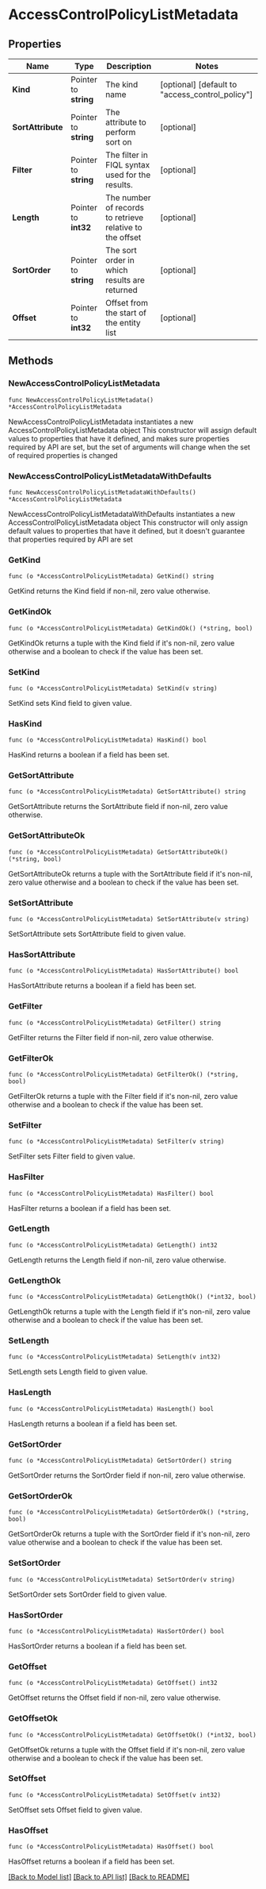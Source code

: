 # AccessControlPolicyListMetadata

## Properties

Name | Type | Description | Notes
------------ | ------------- | ------------- | -------------
**Kind** | Pointer to **string** | The kind name | [optional] [default to "access_control_policy"]
**SortAttribute** | Pointer to **string** | The attribute to perform sort on | [optional] 
**Filter** | Pointer to **string** | The filter in FIQL syntax used for the results. | [optional] 
**Length** | Pointer to **int32** | The number of records to retrieve relative to the offset | [optional] 
**SortOrder** | Pointer to **string** | The sort order in which results are returned | [optional] 
**Offset** | Pointer to **int32** | Offset from the start of the entity list | [optional] 

## Methods

### NewAccessControlPolicyListMetadata

`func NewAccessControlPolicyListMetadata() *AccessControlPolicyListMetadata`

NewAccessControlPolicyListMetadata instantiates a new AccessControlPolicyListMetadata object
This constructor will assign default values to properties that have it defined,
and makes sure properties required by API are set, but the set of arguments
will change when the set of required properties is changed

### NewAccessControlPolicyListMetadataWithDefaults

`func NewAccessControlPolicyListMetadataWithDefaults() *AccessControlPolicyListMetadata`

NewAccessControlPolicyListMetadataWithDefaults instantiates a new AccessControlPolicyListMetadata object
This constructor will only assign default values to properties that have it defined,
but it doesn't guarantee that properties required by API are set

### GetKind

`func (o *AccessControlPolicyListMetadata) GetKind() string`

GetKind returns the Kind field if non-nil, zero value otherwise.

### GetKindOk

`func (o *AccessControlPolicyListMetadata) GetKindOk() (*string, bool)`

GetKindOk returns a tuple with the Kind field if it's non-nil, zero value otherwise
and a boolean to check if the value has been set.

### SetKind

`func (o *AccessControlPolicyListMetadata) SetKind(v string)`

SetKind sets Kind field to given value.

### HasKind

`func (o *AccessControlPolicyListMetadata) HasKind() bool`

HasKind returns a boolean if a field has been set.

### GetSortAttribute

`func (o *AccessControlPolicyListMetadata) GetSortAttribute() string`

GetSortAttribute returns the SortAttribute field if non-nil, zero value otherwise.

### GetSortAttributeOk

`func (o *AccessControlPolicyListMetadata) GetSortAttributeOk() (*string, bool)`

GetSortAttributeOk returns a tuple with the SortAttribute field if it's non-nil, zero value otherwise
and a boolean to check if the value has been set.

### SetSortAttribute

`func (o *AccessControlPolicyListMetadata) SetSortAttribute(v string)`

SetSortAttribute sets SortAttribute field to given value.

### HasSortAttribute

`func (o *AccessControlPolicyListMetadata) HasSortAttribute() bool`

HasSortAttribute returns a boolean if a field has been set.

### GetFilter

`func (o *AccessControlPolicyListMetadata) GetFilter() string`

GetFilter returns the Filter field if non-nil, zero value otherwise.

### GetFilterOk

`func (o *AccessControlPolicyListMetadata) GetFilterOk() (*string, bool)`

GetFilterOk returns a tuple with the Filter field if it's non-nil, zero value otherwise
and a boolean to check if the value has been set.

### SetFilter

`func (o *AccessControlPolicyListMetadata) SetFilter(v string)`

SetFilter sets Filter field to given value.

### HasFilter

`func (o *AccessControlPolicyListMetadata) HasFilter() bool`

HasFilter returns a boolean if a field has been set.

### GetLength

`func (o *AccessControlPolicyListMetadata) GetLength() int32`

GetLength returns the Length field if non-nil, zero value otherwise.

### GetLengthOk

`func (o *AccessControlPolicyListMetadata) GetLengthOk() (*int32, bool)`

GetLengthOk returns a tuple with the Length field if it's non-nil, zero value otherwise
and a boolean to check if the value has been set.

### SetLength

`func (o *AccessControlPolicyListMetadata) SetLength(v int32)`

SetLength sets Length field to given value.

### HasLength

`func (o *AccessControlPolicyListMetadata) HasLength() bool`

HasLength returns a boolean if a field has been set.

### GetSortOrder

`func (o *AccessControlPolicyListMetadata) GetSortOrder() string`

GetSortOrder returns the SortOrder field if non-nil, zero value otherwise.

### GetSortOrderOk

`func (o *AccessControlPolicyListMetadata) GetSortOrderOk() (*string, bool)`

GetSortOrderOk returns a tuple with the SortOrder field if it's non-nil, zero value otherwise
and a boolean to check if the value has been set.

### SetSortOrder

`func (o *AccessControlPolicyListMetadata) SetSortOrder(v string)`

SetSortOrder sets SortOrder field to given value.

### HasSortOrder

`func (o *AccessControlPolicyListMetadata) HasSortOrder() bool`

HasSortOrder returns a boolean if a field has been set.

### GetOffset

`func (o *AccessControlPolicyListMetadata) GetOffset() int32`

GetOffset returns the Offset field if non-nil, zero value otherwise.

### GetOffsetOk

`func (o *AccessControlPolicyListMetadata) GetOffsetOk() (*int32, bool)`

GetOffsetOk returns a tuple with the Offset field if it's non-nil, zero value otherwise
and a boolean to check if the value has been set.

### SetOffset

`func (o *AccessControlPolicyListMetadata) SetOffset(v int32)`

SetOffset sets Offset field to given value.

### HasOffset

`func (o *AccessControlPolicyListMetadata) HasOffset() bool`

HasOffset returns a boolean if a field has been set.


[[Back to Model list]](../README.md#documentation-for-models) [[Back to API list]](../README.md#documentation-for-api-endpoints) [[Back to README]](../README.md)


